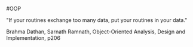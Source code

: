 #OOP

"If your routines exchange too many data, put your routines in your data."

Brahma Dathan, Sarnath Ramnath, Object-Oriented Analysis, Design and Implementation, p206